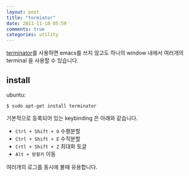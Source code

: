 ```yaml
---
layout: post
title: "termiator"
date: 2011-11-10 05:59
comments: true
categories: utility
---
```


[terminator][terminator]를 사용하면 emacs를 쓰지 않고도 하나의 window 내에서 여러개의 terminal 을 사용할 수 있습니다.

install
-------

ubuntu:

    $ sudo apt-get install terminator

기본적으로 등록되어 있는 keybinding 은 아래와 같습니다.

- `Ctrl + Shift + O` 수평분할
- `Ctrl + Shift + E` 수직분할
- `Crtl + Shift + Z` 최대화 토글
- `Alt + 방향키` 이동

여러개의 로그를 동시에 볼때 유용합니다.

[terminator]: https://launchpad.net/terminator/+download
